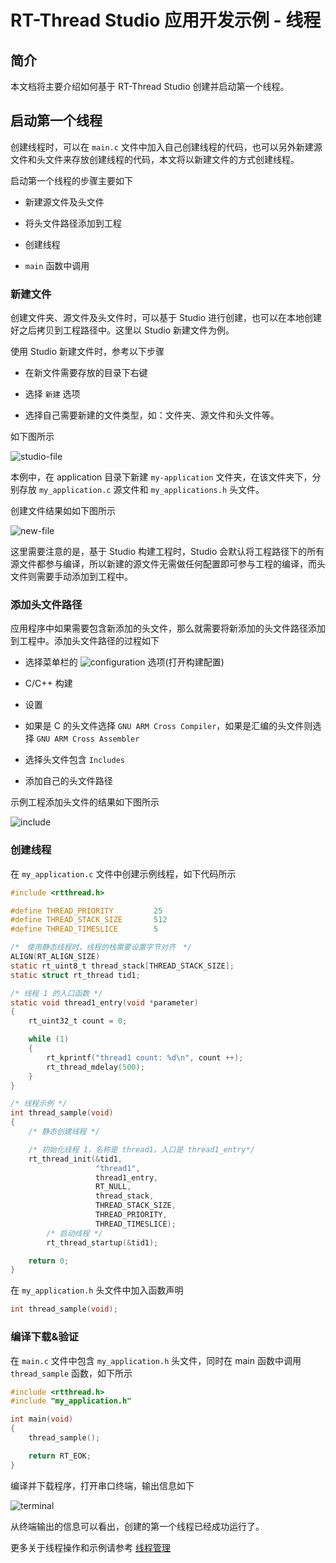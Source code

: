 # RT-Thread Studio 应用开发示例 - 线程

## 简介

本文档将主要介绍如何基于 RT-Thread Studio 创建并启动第一个线程。

## 启动第一个线程

创建线程时，可以在 `main.c` 文件中加入自己创建线程的代码，也可以另外新建源文件和头文件来存放创建线程的代码，本文将以新建文件的方式创建线程。

启动第一个线程的步骤主要如下

- 新建源文件及头文件

- 将头文件路径添加到工程

- 创建线程

- `main` 函数中调用


### 新建文件

创建文件夹、源文件及头文件时，可以基于 Studio 进行创建，也可以在本地创建好之后拷贝到工程路径中。这里以 Studio 新建文件为例。

使用 Studio 新建文件时，参考以下步骤

- 在新文件需要存放的目录下右键

- 选择 `新建` 选项

- 选择自己需要新建的文件类型，如：文件夹、源文件和头文件等。

如下图所示

![studio-file](figures/studio-file.png)


本例中，在 application 目录下新建 `my-application` 文件夹，在该文件夹下，分别存放 `my_application.c` 源文件和 `my_applications.h` 头文件。

创建文件结果如如下图所示

![new-file](figures/new-file.png)

这里需要注意的是，基于 Studio 构建工程时，Studio 会默认将工程路径下的所有源文件都参与编译，所以新建的源文件无需做任何配置即可参与工程的编译，而头文件则需要手动添加到工程中。

### 添加头文件路径

应用程序中如果需要包含新添加的头文件，那么就需要将新添加的头文件路径添加到工程中。添加头文件路径的过程如下

- 选择菜单栏的 ![configuration](figures/configuration.png) 选项(打开构建配置)

- C/C++ 构建

- 设置

- 如果是 C 的头文件选择 `GNU ARM Cross Compiler`，如果是汇编的头文件则选择 `GNU ARM Cross Assembler`

- 选择头文件包含 `Includes`

- 添加自己的头文件路径

示例工程添加头文件的结果如下图所示

![include](figures/include.png)


### 创建线程

在 `my_application.c` 文件中创建示例线程，如下代码所示
```c
#include <rtthread.h>

#define THREAD_PRIORITY         25
#define THREAD_STACK_SIZE       512
#define THREAD_TIMESLICE        5

/*　使用静态线程时，线程的栈需要设置字节对齐　*/
ALIGN(RT_ALIGN_SIZE)
static rt_uint8_t thread_stack[THREAD_STACK_SIZE];
static struct rt_thread tid1;

/* 线程 1 的入口函数 */
static void thread1_entry(void *parameter)
{
    rt_uint32_t count = 0;

    while (1)
    {
        rt_kprintf("thread1 count: %d\n", count ++);
        rt_thread_mdelay(500);
    }
}

/* 线程示例 */
int thread_sample(void)
{
    /* 静态创建线程 */

    /* 初始化线程 1，名称是 thread1，入口是 thread1_entry*/
    rt_thread_init(&tid1,
                   "thread1",
                   thread1_entry,
                   RT_NULL,
                   thread_stack,
                   THREAD_STACK_SIZE,
                   THREAD_PRIORITY,
                   THREAD_TIMESLICE);
        /* 启动线程 */
        rt_thread_startup(&tid1);

    return 0;
}
```

在 `my_application.h` 头文件中加入函数声明
```c
int thread_sample(void);
```

### 编译下载&验证

在 `main.c` 文件中包含 `my_application.h` 头文件，同时在 main 函数中调用 `thread_sample` 函数，如下所示
```c
#include <rtthread.h>
#include "my_application.h"

int main(void)
{
    thread_sample();

    return RT_EOK;
}
```

编译并下载程序，打开串口终端，输出信息如下

![terminal](figures/terminal.png)

从终端输出的信息可以看出，创建的第一个线程已经成功运行了。

更多关于线程操作和示例请参考 [线程管理](https://www.rt-thread.org/document/site/programming-manual/thread/thread/)
